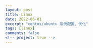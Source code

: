 ```yaml
---
layout: post
title: Linux
date: 2022-06-01
excerpt: "centos/ubuntu 系统配置、优化"
tags: [linux]
comments: false
<!-- project: true -->
---
```

